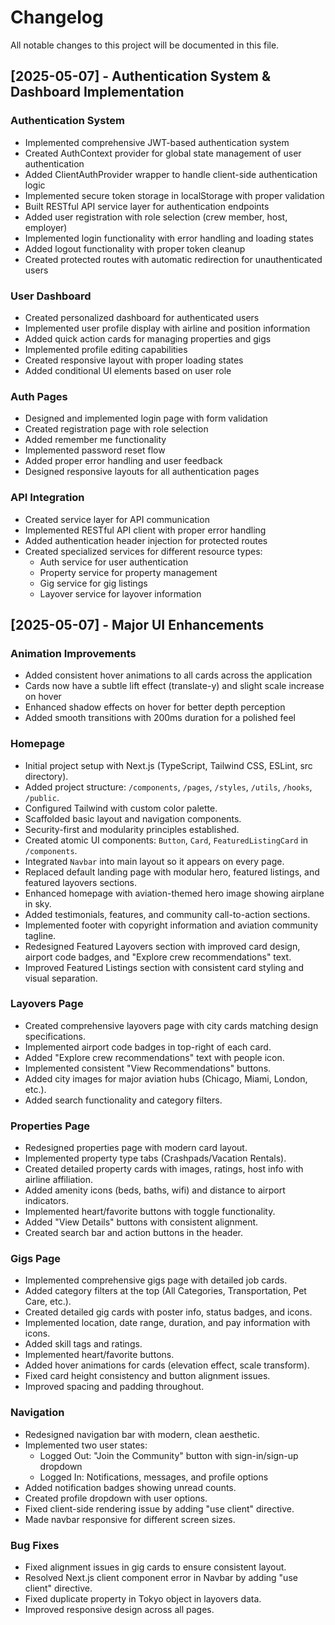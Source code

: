 # Changelog

All notable changes to this project will be documented in this file.

## [2025-05-07] - Authentication System & Dashboard Implementation

### Authentication System
- Implemented comprehensive JWT-based authentication system
- Created AuthContext provider for global state management of user authentication
- Added ClientAuthProvider wrapper to handle client-side authentication logic
- Implemented secure token storage in localStorage with proper validation
- Built RESTful API service layer for authentication endpoints
- Added user registration with role selection (crew member, host, employer)
- Implemented login functionality with error handling and loading states
- Added logout functionality with proper token cleanup
- Created protected routes with automatic redirection for unauthenticated users

### User Dashboard
- Created personalized dashboard for authenticated users
- Implemented user profile display with airline and position information
- Added quick action cards for managing properties and gigs
- Implemented profile editing capabilities
- Created responsive layout with proper loading states
- Added conditional UI elements based on user role

### Auth Pages
- Designed and implemented login page with form validation
- Created registration page with role selection
- Added remember me functionality
- Implemented password reset flow
- Added proper error handling and user feedback
- Designed responsive layouts for all authentication pages

### API Integration
- Created service layer for API communication
- Implemented RESTful API client with proper error handling
- Added authentication header injection for protected routes
- Created specialized services for different resource types:
  - Auth service for user authentication
  - Property service for property management
  - Gig service for gig listings
  - Layover service for layover information

## [2025-05-07] - Major UI Enhancements

### Animation Improvements
- Added consistent hover animations to all cards across the application
- Cards now have a subtle lift effect (translate-y) and slight scale increase on hover
- Enhanced shadow effects on hover for better depth perception
- Added smooth transitions with 200ms duration for a polished feel

### Homepage
- Initial project setup with Next.js (TypeScript, Tailwind CSS, ESLint, src directory).
- Added project structure: `/components`, `/pages`, `/styles`, `/utils`, `/hooks`, `/public`.
- Configured Tailwind with custom color palette.
- Scaffolded basic layout and navigation components.
- Security-first and modularity principles established.
- Created atomic UI components: `Button`, `Card`, `FeaturedListingCard` in `/components`.
- Integrated `Navbar` into main layout so it appears on every page.
- Replaced default landing page with modular hero, featured listings, and featured layovers sections.
- Enhanced homepage with aviation-themed hero image showing airplane in sky.
- Added testimonials, features, and community call-to-action sections.
- Implemented footer with copyright information and aviation community tagline.
- Redesigned Featured Layovers section with improved card design, airport code badges, and "Explore crew recommendations" text.
- Improved Featured Listings section with consistent card styling and visual separation.

### Layovers Page
- Created comprehensive layovers page with city cards matching design specifications.
- Implemented airport code badges in top-right of each card.
- Added "Explore crew recommendations" text with people icon.
- Implemented consistent "View Recommendations" buttons.
- Added city images for major aviation hubs (Chicago, Miami, London, etc.).
- Added search functionality and category filters.

### Properties Page
- Redesigned properties page with modern card layout.
- Implemented property type tabs (Crashpads/Vacation Rentals).
- Created detailed property cards with images, ratings, host info with airline affiliation.
- Added amenity icons (beds, baths, wifi) and distance to airport indicators.
- Implemented heart/favorite buttons with toggle functionality.
- Added "View Details" buttons with consistent alignment.
- Created search bar and action buttons in the header.

### Gigs Page
- Implemented comprehensive gigs page with detailed job cards.
- Added category filters at the top (All Categories, Transportation, Pet Care, etc.).
- Created detailed gig cards with poster info, status badges, and icons.
- Implemented location, date range, duration, and pay information with icons.
- Added skill tags and ratings.
- Implemented heart/favorite buttons.
- Added hover animations for cards (elevation effect, scale transform).
- Fixed card height consistency and button alignment issues.
- Improved spacing and padding throughout.

### Navigation
- Redesigned navigation bar with modern, clean aesthetic.
- Implemented two user states:
  - Logged Out: "Join the Community" button with sign-in/sign-up dropdown
  - Logged In: Notifications, messages, and profile options
- Added notification badges showing unread counts.
- Created profile dropdown with user options.
- Fixed client-side rendering issue by adding "use client" directive.
- Made navbar responsive for different screen sizes.

### Bug Fixes
- Fixed alignment issues in gig cards to ensure consistent layout.
- Resolved Next.js client component error in Navbar by adding "use client" directive.
- Fixed duplicate property in Tokyo object in layovers data.
- Improved responsive design across all pages.
